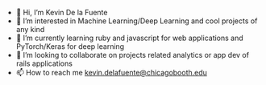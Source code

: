 - 👋 Hi, I’m Kevin De la Fuente
- 👀 I’m interested in Machine Learning/Deep Learning and cool projects of any kind
- 🌱 I’m currently learning ruby and javascript for web applications and PyTorch/Keras for deep learning
- 💞️ I’m looking to collaborate on projects related analytics or app dev of rails applications
- 📫 How to reach me kevin.delafuente@chicagobooth.edu

<!---
KevinDelaFuente/KevinDelaFuente is a ✨ special ✨ repository because its `README.md` (this file) appears on your GitHub profile.
You can click the Preview link to take a look at your changes.
--->
